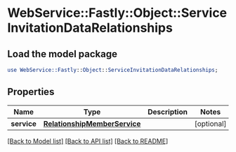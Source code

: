 # WebService::Fastly::Object::ServiceInvitationDataRelationships

## Load the model package
```perl
use WebService::Fastly::Object::ServiceInvitationDataRelationships;
```

## Properties
Name | Type | Description | Notes
------------ | ------------- | ------------- | -------------
**service** | [**RelationshipMemberService**](RelationshipMemberService.md) |  | [optional] 

[[Back to Model list]](../README.md#documentation-for-models) [[Back to API list]](../README.md#documentation-for-api-endpoints) [[Back to README]](../README.md)


